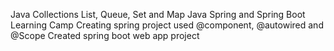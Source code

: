 Java Collections List, Queue, Set and Map
Java Spring and Spring Boot Learning Camp
Creating spring project used @component, @autowired and @Scope
Created spring boot web app project
